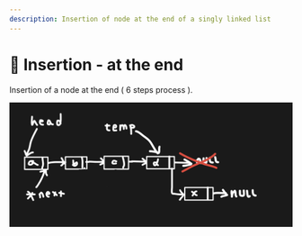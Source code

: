 ```yaml
---
description: Insertion of node at the end of a singly linked list
---
```


# 🧐 Insertion - at the end

Insertion of a node at the end ( 6 steps process ).

![](<../.gitbook/assets/Screen Shot 2022-12-16 at 4.42.32 PM.png>)
